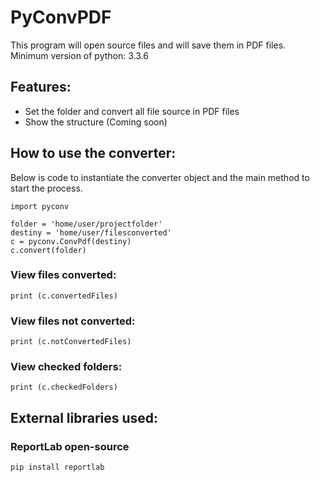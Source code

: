 # PyConvPDF
This program will open source files and will save them in PDF files. Minimum version of python: 3.3.6
## Features:
* Set the folder and convert all file source in PDF files
* Show the structure (Coming soon)
## How to use the converter:
Below is code to instantiate the converter object and the main method to start the process.
```
import pyconv

folder = 'home/user/projectfolder'
destiny = 'home/user/filesconverted'
c = pyconv.ConvPdf(destiny)
c.convert(folder)
```
### View files converted:
```
print (c.convertedFiles)
```
### View files not converted:
```
print (c.notConvertedFiles)
```
### View checked folders:
```
print (c.checkedFolders)
```
## External libraries used:
### ReportLab open-source
```
pip install reportlab
```
